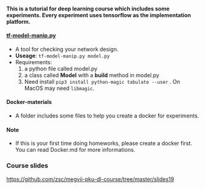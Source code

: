 #### This is a tutorial for deep learning course which includes some experiments. Every experiment uses tensorflow as the implementation platform.

#### [tf-model-manip.py](tf-model-manip.py)
- A tool for checking your network design.
- **Useage**: `tf-model-manip.py model.py`
- Requirements: 
  1. a python file called model.py
  2. a class called **Model** with a **build** method in model.py
  3. Need install `pip3 install python-magic tabulate --user` . On MacOS may need `libmagic`.

#### Docker-materials
- A folder includes some files to help you create a docker for experiments.

#### Note
- If this is your first time doing homeworks, please create a docker first. You can read Docker.md for more informations.

### Course slides
https://github.com/zsc/megvii-pku-dl-course/tree/master/slides19




